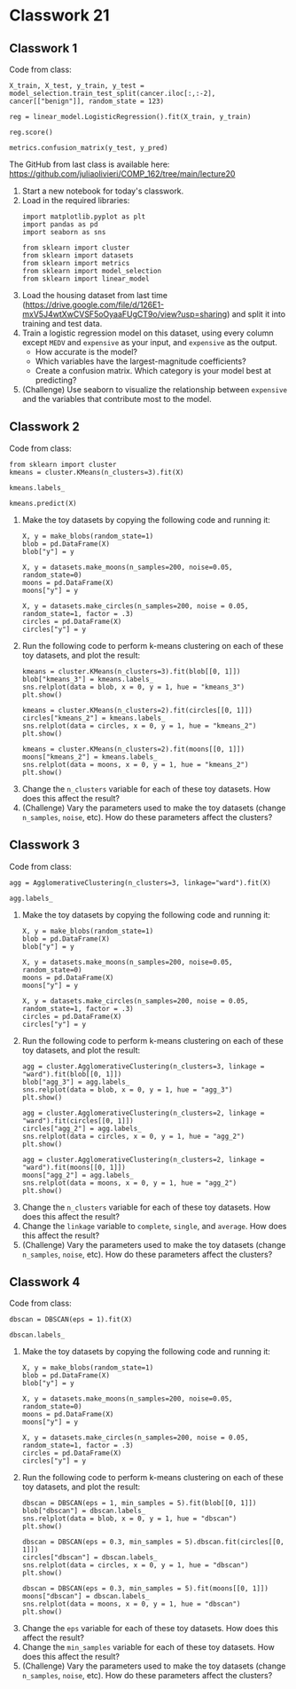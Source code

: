 # Classwork 21 

## Classwork 1

Code from class:
```
X_train, X_test, y_train, y_test = model_selection.train_test_split(cancer.iloc[:,:-2], cancer[["benign"]], random_state = 123)

reg = linear_model.LogisticRegression().fit(X_train, y_train)

reg.score()

metrics.confusion_matrix(y_test, y_pred)
```

The GitHub from last class is available here: https://github.com/juliaolivieri/COMP_162/tree/main/lecture20

1. Start a new notebook for today's classwork.
1. Load in the required libraries:
   ```
   import matplotlib.pyplot as plt
   import pandas as pd
   import seaborn as sns
   
   from sklearn import cluster
   from sklearn import datasets
   from sklearn import metrics
   from sklearn import model_selection
   from sklearn import linear_model
   ```
1. Load the housing dataset from last time (https://drive.google.com/file/d/126E1-mxV5J4wtXwCVSF5oOyaaFUgCT9o/view?usp=sharing) and split it into training and test data.
1. Train a logistic regression model on this dataset, using every column except `MEDV` and `expensive` as your input, and `expensive` as the output.
   * How accurate is the model?
   * Which variables have the largest-magnitude coefficients?
   * Create a confusion matrix. Which category is your model best at predicting?
1. (Challenge) Use seaborn to visualize the relationship between `expensive`  and the variables that contribute most to the model.

## Classwork 2

Code from class:
```
from sklearn import cluster
kmeans = cluster.KMeans(n_clusters=3).fit(X)

kmeans.labels_

kmeans.predict(X)
```


1. Make the toy datasets by copying the following code and running it:
   ```
   X, y = make_blobs(random_state=1)
   blob = pd.DataFrame(X)
   blob["y"] = y

   X, y = datasets.make_moons(n_samples=200, noise=0.05, random_state=0)
   moons = pd.DataFrame(X)
   moons["y"] = y

   X, y = datasets.make_circles(n_samples=200, noise = 0.05, random_state=1, factor = .3)
   circles = pd.DataFrame(X)
   circles["y"] = y
   ```
1. Run the following code to perform k-means clustering on each of these toy datasets, and plot the result:
   ```
   kmeans = cluster.KMeans(n_clusters=3).fit(blob[[0, 1]])
   blob["kmeans_3"] = kmeans.labels_
   sns.relplot(data = blob, x = 0, y = 1, hue = "kmeans_3")
   plt.show()

   kmeans = cluster.KMeans(n_clusters=2).fit(circles[[0, 1]])
   circles["kmeans_2"] = kmeans.labels_
   sns.relplot(data = circles, x = 0, y = 1, hue = "kmeans_2")
   plt.show()

   kmeans = cluster.KMeans(n_clusters=2).fit(moons[[0, 1]])
   moons["kmeans_2"] = kmeans.labels_
   sns.relplot(data = moons, x = 0, y = 1, hue = "kmeans_2")
   plt.show()
   ```
1. Change the `n_clusters` variable for each of these toy datasets. How does this affect the result?
1. (Challenge) Vary the parameters used to make the toy datasets (change `n_samples`, `noise`, etc). How do these parameters affect the clusters? 

## Classwork 3

Code from class:
```
agg = AgglomerativeClustering(n_clusters=3, linkage="ward").fit(X)

agg.labels_
```

1. Make the toy datasets by copying the following code and running it:
   ```
   X, y = make_blobs(random_state=1)
   blob = pd.DataFrame(X)
   blob["y"] = y

   X, y = datasets.make_moons(n_samples=200, noise=0.05, random_state=0)
   moons = pd.DataFrame(X)
   moons["y"] = y

   X, y = datasets.make_circles(n_samples=200, noise = 0.05, random_state=1, factor = .3)
   circles = pd.DataFrame(X)
   circles["y"] = y
   ```
1. Run the following code to perform k-means clustering on each of these toy datasets, and plot the result:
   ```
   agg = cluster.AgglomerativeClustering(n_clusters=3, linkage = "ward").fit(blob[[0, 1]])
   blob["agg_3"] = agg.labels_
   sns.relplot(data = blob, x = 0, y = 1, hue = "agg_3")
   plt.show()

   agg = cluster.AgglomerativeClustering(n_clusters=2, linkage = "ward").fit(circles[[0, 1]])
   circles["agg_2"] = agg.labels_
   sns.relplot(data = circles, x = 0, y = 1, hue = "agg_2")
   plt.show()

   agg = cluster.AgglomerativeClustering(n_clusters=2, linkage = "ward").fit(moons[[0, 1]])
   moons["agg_2"] = agg.labels_
   sns.relplot(data = moons, x = 0, y = 1, hue = "agg_2")
   plt.show()
   ```
1. Change the `n_clusters` variable for each of these toy datasets. How does this affect the result?
1. Change the `linkage` variable to `complete`, `single`, and `average`. How does this affect the result?
1. (Challenge) Vary the parameters used to make the toy datasets (change `n_samples`, `noise`, etc). How do these parameters affect the clusters? 

## Classwork 4

Code from class:
```
dbscan = DBSCAN(eps = 1).fit(X)

dbscan.labels_
```


1. Make the toy datasets by copying the following code and running it:
   ```
   X, y = make_blobs(random_state=1)
   blob = pd.DataFrame(X)
   blob["y"] = y

   X, y = datasets.make_moons(n_samples=200, noise=0.05, random_state=0)
   moons = pd.DataFrame(X)
   moons["y"] = y

   X, y = datasets.make_circles(n_samples=200, noise = 0.05, random_state=1, factor = .3)
   circles = pd.DataFrame(X)
   circles["y"] = y
   ```
1. Run the following code to perform k-means clustering on each of these toy datasets, and plot the result:
   ```
   dbscan = DBSCAN(eps = 1, min_samples = 5).fit(blob[[0, 1]])
   blob["dbscan"] = dbscan.labels_
   sns.relplot(data = blob, x = 0, y = 1, hue = "dbscan")
   plt.show()

   dbscan = DBSCAN(eps = 0.3, min_samples = 5).dbscan.fit(circles[[0, 1]])
   circles["dbscan"] = dbscan.labels_
   sns.relplot(data = circles, x = 0, y = 1, hue = "dbscan")
   plt.show()

   dbscan = DBSCAN(eps = 0.3, min_samples = 5).fit(moons[[0, 1]])
   moons["dbscan"] = dbscan.labels_
   sns.relplot(data = moons, x = 0, y = 1, hue = "dbscan")
   plt.show()
   ```
1. Change the `eps` variable for each of these toy datasets. How does this affect the result?
1. Change the `min_samples` variable for each of these toy datasets. How does this affect the result?
1. (Challenge) Vary the parameters used to make the toy datasets (change `n_samples`, `noise`, etc). How do these parameters affect the clusters? 
